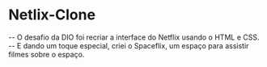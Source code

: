 # Netlix-Clone
 -- O desafio da DIO foi recriar a interface do Netflix usando o HTML e CSS.
 -- E dando um toque especial, criei o Spaceflix, um espaço para assistir filmes sobre o espaço.
 
 
